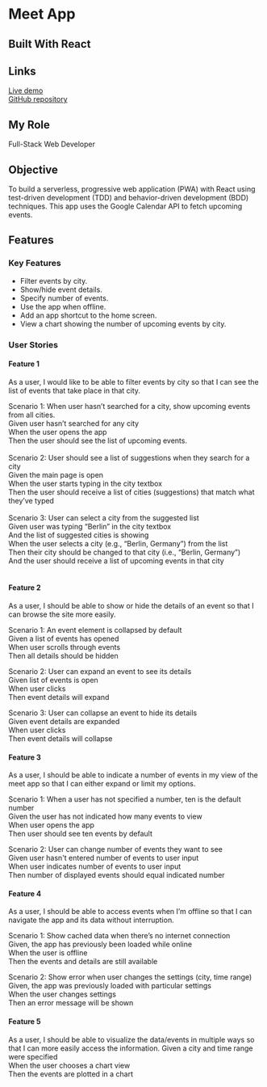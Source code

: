 <h1>Meet App</h1>
<h2>Built With React</h2>

<h2>Links</h2>
<a href="https://ajbbents.github.io/meet/">Live demo</a><br>
<a href="https://github.com/ajbbents/meet">GitHub repository</a>

<h2>My Role</h2>
Full-Stack Web Developer

<h2>Objective</h2>
To build a serverless, progressive web application (PWA) with React using test-driven development (TDD) and behavior-driven development (BDD) techniques. This app uses the Google Calendar API to fetch upcoming events.

<h2>Features</h2>
<h3>Key Features</h3>
<ul>
<li>Filter events by city.</li>
<li>Show/hide event details.</li>
<li>Specify number of events.</li>
<li>Use the app when offline.</li>
<li>Add an app shortcut to the home screen.</li>
<li>View a chart showing the number of upcoming events by city.</li>
</ul>
<h3>User Stories</h3>
<h4>Feature 1</h4>
As a user, I would like to be able to filter events by city so that I can see the list of events that take place in that city.

Scenario 1: When user hasn’t searched for a city, show upcoming events from all cities.<br>
Given user hasn’t searched for any city<br>
When the user opens the app<br>
Then the user should see the list of upcoming events.<br>
<br>
Scenario 2: User should see a list of suggestions when they search for a city<br>
Given the main page is open<br>
When the user starts typing in the city textbox<br>
Then the user should receive a list of cities (suggestions) that match what they’ve typed<br>
<br>
Scenario 3: User can select a city from the suggested list<br>
Given user was typing “Berlin” in the city textbox<br>
And the list of suggested cities is showing<br>
When the user selects a city (e.g., “Berlin, Germany”) from the list<br>
Then their city should be changed to that city (i.e., “Berlin, Germany”)<br>
And the user should receive a list of upcoming events in that city<br>
<br>
<h4>Feature 2</h4>
As a user, I should be able to show or hide the details of an event so that I can browse the site more easily.

Scenario 1: An event element is collapsed by default<br>
Given a list of events has opened<br>
When user scrolls through events<br>
Then all details should be hidden<br>

Scenario 2: User can expand an event to see its details<br>
Given list of events is open<br>
When user clicks<br>
Then event details will expand<br>

Scenario 3: User can collapse an event to hide its details<br>
Given event details are expanded<br>
When user clicks<br>
Then event details will collapse<br>

<h4>Feature 3</h4>
As a user, I should be able to indicate a number of events in my view of the meet app so that I can either expand or limit my options.

Scenario 1: When a user has not specified a number, ten is the default number<br>
Given the user has not indicated how many events to view<br>
When user opens the app<br>
Then user should see ten events by default<br>

Scenario 2: User can change number of events they want to see<br>
Given user hasn't entered number of events to user input<br>
When user indicates number of events to user input<br>
Then number of displayed events should equal indicated number<br>

<h4>Feature 4</h4>
As a user, I should be able to access events when I’m offline so that I can navigate the app and its data without interruption.

Scenario 1: Show cached data when there’s no internet connection<br>
Given, the app has previously been loaded while online<br>
When the user is offline<br>
Then the events and details are still available<br>

Scenario 2: Show error when user changes the settings (city, time range)<br>
Given, the app was previously loaded with particular settings<br>
When the user changes settings<br>
Then an error message will be shown<br>

<h4>Feature 5</h4>
As a user, I should be able to visualize the data/events in multiple ways so that I can more easily access the information.
Given a city and time range were specified<br>
When the user chooses a chart view<br>
Then the events are plotted in a chart<br>